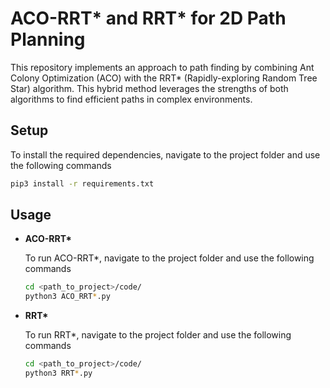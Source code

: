 # ACO-RRT* and RRT* for 2D Path Planning

This repository implements an approach to path finding by combining Ant Colony Optimization (ACO) with the RRT* (Rapidly-exploring Random Tree Star) algorithm. This hybrid method leverages the strengths of both algorithms to find efficient paths in complex environments.

## Setup

To install the required dependencies, navigate to the project folder and use the following commands

```bash
pip3 install -r requirements.txt
```

## Usage

* **ACO-RRT\*** 
    
    To run ACO-RRT*, navigate to the project folder and use the following commands
  
    ```bash
    cd <path_to_project>/code/
    python3 ACO_RRT*.py
    ```

* **RRT\***

    To run RRT*, navigate to the project folder and use the following commands
  
    ```bash
    cd <path_to_project>/code/
    python3 RRT*.py
    ```
    
